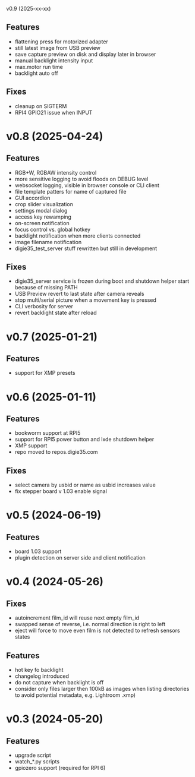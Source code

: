 v0.9 (2025-xx-xx)

Features
--------
  - flattening press for motorized adapter
  - still latest image from USB preview
  - save capture preview on disk and display later in browser
  - manual backlight intensity input
  - max.motor run time
  - backlight auto off

Fixes
-----
  - cleanup on SIGTERM
  - RPI4 GPIO21 issue when INPUT

v0.8 (2025-04-24)
=================

Features
--------
  - RGB+W, RGBAW intensity control
  - more sensitive logging to avoid floods on DEBUG level
  - websocket logging, visible in browser console or CLI client
  - file template patters for name of captured file 
  - GUI accordion
  - crop slider visualization
  - settings modal dialog
  - access key rewamping
  - on-screen notification
  - focus control vs. global hotkey
  - backlight notification when more clients connected
  - image filename notification
  - digie35_test_server stuff rewritten but still in development

Fixes
-----
  - digie35_server service is frozen during boot and shutdown helper start because of missing PATH
  - USB Preview revert to last state after camera reveals
  - stop multi/serial picture when a movement key is pressed
  - CLI verbosity for server
  - revert backlight state after reload

v0.7 (2025-01-21)
=================

Features
--------
  - support for XMP presets

v0.6 (2025-01-11)
=================

Features
--------
  - bookworm support at RPI5
  - support for RPI5 power button and lxde shutdown helper
  - XMP support
  - repo moved to repos.digie35.com

Fixes
-----
  - select camera by usbid or name as usbid increases value
  - fix stepper board v 1.03 enable signal

v0.5 (2024-06-19)
=================

Features
--------
  - board 1.03 support
  - plugin detection on server side and client notification


v0.4 (2024-05-26)
=================

Fixes
-----
  * autoincrement film_id will reuse next empty film_id
  * swapped sense of reverse, i.e. normal direction is right to left
  * eject will force to move even film is not detected to refresh sensors states

Features
--------
  * hot key fo backlight
  * changelog introduced
  * do not capture when backlight is off
  * consider only files larger then 100kB as images when listing directories to avoid potential metadata, e.g. Lightroom .xmp)

v0.3 (2024-05-20)
=================

Features
--------
  * upgrade script
  * watch_*.py scripts
  * gpiozero support (required for RPI 6)

